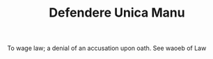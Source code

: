 ---
title: Defendere Unica Manu
letter: D
permalink: "/definitions/bld-defendere-unica-manu.html"
body: To wage law; a denial of an accusation upon oath. See waoeb of Law
published_at: '2018-07-07'
source: Black's Law Dictionary 2nd Ed (1910)
layout: post
---